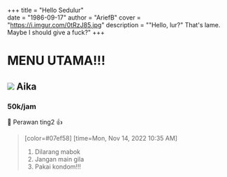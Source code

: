 +++
title = "Hello Sedulur"                                          
date = "1986-09-17"
author = "AriefB"
cover = "https://i.imgur.com/0tRzJ85.jpg"
description = "\"Hello, lur?\" That's lame. Maybe I should give a fuck?"
+++
<br>
# MENU UTAMA!!!
## ![](https://i.imgur.com/0tRzJ85.jpg) Aika

### 50k/jam
:100: Perawan ting2 :+1: 
> [color=#07ef58]
> [time=Mon, Nov 14, 2022 10:35 AM]
> 1. Dilarang mabok
> 2. Jangan main gila
> 3. Pakai kondom!!!
